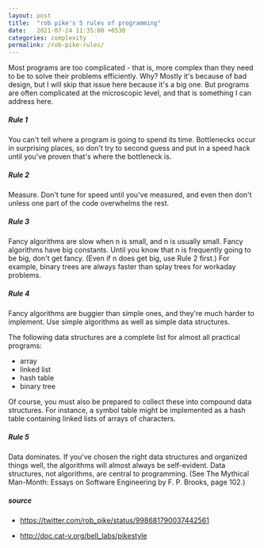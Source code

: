 ```yaml
---
layout: post
title:  "rob pike's 5 rules of programming"
date:   2021-07-24 11:35:00 +0530
categories: complexity
permalink: /rob-pike-rules/
---
```


Most programs are too complicated - that is, more complex than they need to be to solve their problems efficiently.  Why? Mostly it's because of bad design, but I will skip that issue here because it's a big one.  But programs are often complicated at the microscopic level, and that is something I can address here.

##### Rule 1

You can't tell where a program is going to spend its time.  Bottlenecks occur in surprising places, so don't try to second guess and put in a speed hack until you've proven that's where the bottleneck is.

##### Rule 2

Measure.  Don't tune for speed until you've measured, and even then don't unless one part of the code overwhelms the rest.

##### Rule 3

Fancy algorithms are slow when n is small, and n is usually small.  Fancy algorithms have big constants. Until you know that n is frequently going to be big, don't get fancy.  (Even if n does get big, use Rule 2 first.)   For example, binary trees are always faster than splay trees for workaday problems.

##### Rule 4  

Fancy algorithms are buggier than simple ones, and they're much harder to implement.  Use simple algorithms as well as simple data structures.

The following data structures are a complete list for almost all practical programs:

* array
* linked list
* hash table
* binary tree

Of course, you must also be prepared to collect these into compound data structures.  For instance, a symbol table might be implemented as a hash table containing linked lists of arrays of characters.

##### Rule 5

Data dominates.  If you've chosen the right data structures and organized things well, the algorithms will almost always be self-evident.  Data structures, not algorithms, are central to programming.  (See The Mythical Man-Month: Essays on Software Engineering by F. P. Brooks, page 102.)

##### source

* <https://twitter.com/rob_pike/status/998681790037442561>

* <http://doc.cat-v.org/bell_labs/pikestyle>

